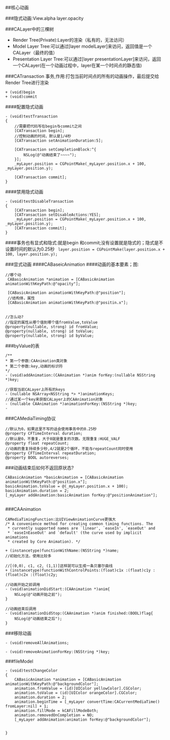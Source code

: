 ##核心动画

###隐式动画:View.alpha layer.opacity

###CALayer中的三棵树

- Render Tree(Private):Layer的渲染（私有的，无法访问）
- Model Layer Tree:可以通过[layer modelLayer]来访问，返回值是一个CALayer（最终的值）
- Presentation Layer Tree:可以通过[layer presentationLayer]来访问，返回一个CALayer(在一个动画过程中，layer在某一个时间点的静态值)

###CATransaction 事务,作用:打包当前时间点的所有的动画操作，最后提交给Render Tree进行渲染

```
+ (void)begin
+ (void)commit

```

####配置隐式动画
```
- (void)testTransaction
{
    //需要把代码写在begin与commit之间
    [CATransaction begin];
    //控制动画的时间，默认是1/4秒
    [CATransaction setAnimationDuration:5];
    
    [CATransaction setCompletionBlock:^{
        NSLog(@"动画结束了~~~~");
    }];
    _myLayer.position = CGPointMake(_myLayer.position.x + 100, _myLayer.position.y);
    
    [CATransaction commit];
}

```
####禁用隐式动画

```
- (void)testDisableTransaction
{
    [CATransaction begin];
    [CATransaction setDisableActions:YES];
    _myLayer.position = CGPointMake(_myLayer.position.x + 100, _myLayer.position.y);
    [CATransaction commit];
}

```

####事务也有显式和隐式:就是begin 和commit;没有设置就是隐式的；隐式是不设置时间的默认为0.25秒
` layer.position = CGPointMake(layer.position.x + 100, layer.position.y);`

###显式动画
####CABaseicAnimation
####动画的基本要素；图:

```
//哪个动
 CABasicAnimation *animation = [CABasicAnimation animationWithKeyPath:@"opacity"];
    
 [CABasicAnimation animationWithKeyPath:@"position"];
 //结构体，属性
 [CABasicAnimation animationWithKeyPath:@"positin.x"];
    
```

```
//怎么动?
//指定的属性从哪个值到哪个值fromValue,toValue
@property(nullable, strong) id fromValue;
@property(nullable, strong) id toValue;
@property(nullable, strong) id byValue;
```
###byValue的表

```
/**
* 第一个参数:CAAnimation类对象
* 第二个参数:key,动画的标识符
*/
- (void)addAnimation:(CAAnimation *)anim forKey:(nullable NSString *)key;

//获取当前CALayer上所有的keys
- (nullable NSArray<NSString *> *)animationKeys;
//通过某一个key来获取CALayer上的CAAnimation对象
- (nullable CAAnimation *)animationForKey:(NSString *)key;
- 
```

###CAMediaTiming协议
```
//默认为0，如果这里不写的话会使用事务中的0.25秒
@property CFTimeInterval duration;
//默认是0，不重复，大于0就是重复的次数。无限重复:HUGE_VALF
@property float repeatCount;
//动画的重复持续多少秒,4/2就是2个循环，不能与repeatCount同时使用
@property CFTimeInterval repeatDuration;
@property BOOL autoreverses;
```

###动画结束后如何不返回原状态?
```
CABasicAnimation *basicAnimation = [CABasicAnimation animationWithKeyPath:@"position.x"];
basicAnimation.toValue = @(_myLayer.position.x + 100);   basicAnimation.duration = 2;
[_myLayer addAnimation:basicAnimation forKey:@"positionAnimation"];
    
```

###CAAnimation

```
CAMediaTimingFunction:比UIViewAnimationCurve更强大
/* A convenience method for creating common timing functions. The
 * currently supported names are `linear', `easeIn', `easeOut' and
 * `easeInEaseOut' and `default' (the curve used by implicit animations
 * created by Core Animation). */

+ (instancetype)functionWithName:(NSString *)name;
//初始化方法，使用比较多

//[(0,0), c1, c2, (1,1)]这样就可以生成一条贝塞尔曲线
+ (instancetype)functionWithControlPoints:(float)c1x :(float)c1y :(float)c2x :(float)c2y;

```

```
//动画开始之前调用
- (void)animationDidStart:(CAAnimation *)anim{
    NSLog(@"动画开始之前");
}

//动画结束后调用
- (void)animationDidStop:(CAAnimation *)anim finished:(BOOL)flag{
    NSLog(@"动画结束之后");
}

```

###移除动画
```
- (void)removeAllAnimations;

- (void)removeAnimationForKey:(NSString *)key;

```

###fileModel
```
- (void)testChangeColor
{
    CABasicAnimation *animation = [CABasicAnimation animationWithKeyPath:@"backgroundColor"];
    animation.fromValue = (id)[UIColor yellowColor].CGColor;
    animation.toValue = (id)[UIColor orangeColor].CGColor;
    animation.duration = 2;
    animation.beginTime = [_myLayer convertTime:CACurrentMediaTime() fromLayer:nil] + 1;
    animation.fillMode = kCAFillModeBoth;
    animation.removedOnCompletion = NO;
    [_myLayer addAnimation:animation forKey:@"backgroundColor"];
    
    
}
```



